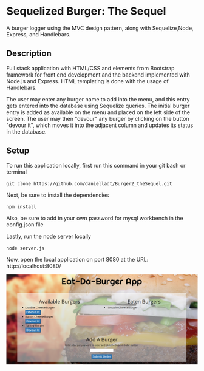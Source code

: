 # Sequelized Burger: The Sequel

A burger logger using the MVC design pattern, along with Sequelize,Node, Express, and Handlebars.

## Description
Full stack application with HTML/CSS and elements from Bootstrap framework for front end development and the backend implemented with Node.js and Express. HTML templating is done with the usage of Handlebars.

The user may enter any burger name to add into the menu, and this entry gets entered into the database using Sequelize queries. The initial burger entry is added as available on the menu and placed on the left side of the screen. The user may then "devour" any burger by clicking on the button "devour it", which moves it into the adjacent column and updates its status in the database.

## Setup
To run this application locally, first run this command in your git bash or terminal

    git clone https://github.com/danielladt/Burger2_theSequel.git

Next, be sure to install the dependencies 

    npm install

Also, be sure to add in your own password for mysql workbench in the config.json file

Lastly, run the node server locally

    node server.js

Now, open the local application on port 8080 at the URL: http://localhost:8080/

![BurgerApp](public/assets/images/demo.png)
